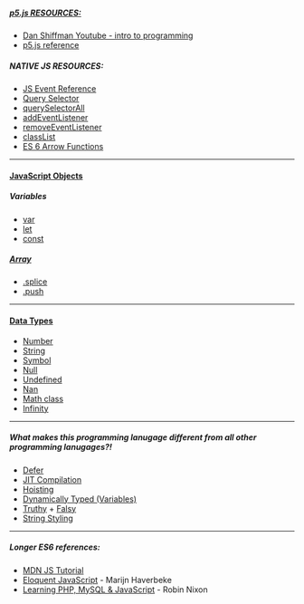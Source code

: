 ##### [p5.js RESOURCES:](https://p5js.org/)
* [Dan Shiffman Youtube - intro to programming](https://www.youtube.com/playlist?list=PLRqwX-V7Uu6Zy51Q-x9tMWIv9cueOFTFA)
* [p5.js reference](https://p5js.org/reference/)

##### NATIVE JS RESOURCES:
* [JS Event Reference](https://developer.mozilla.org/en-US/docs/Web/Events)
* [Query Selector](https://developer.mozilla.org/en-US/docs/Web/API/Document/querySelector)
* [querySelectorAll](https://developer.mozilla.org/en-US/docs/Web/API/Document/querySelectorall)
* [addEventListener](https://developer.mozilla.org/en-US/docs/Web/API/EventTarget/addEventListener)
* [removeEventListener](https://developer.mozilla.org/en-US/docs/Web/API/EventTarget/removeEventListener)
* [classList](https://developer.mozilla.org/en-US/docs/Web/API/Element/classList)
* [ES 6 Arrow Functions](https://developer.mozilla.org/en-US/docs/Web/JavaScript/Reference/Functions/Arrow_functions)

***

#### [JavaScript Objects](https://developer.mozilla.org/en-US/docs/Learn/JavaScript/Objects)
##### Variables
* [var](https://developer.mozilla.org/en-US/docs/Web/JavaScript/Reference/Statements/var)
* [let](https://developer.mozilla.org/en-US/docs/Web/JavaScript/Reference/Statements/let)
* [const](https://developer.mozilla.org/en-US/docs/Web/JavaScript/Reference/Statements/const)

##### [Array](https://developer.mozilla.org/en-US/docs/Glossary/array)
* [.splice](https://developer.mozilla.org/en-US/docs/Web/JavaScript/Reference/Global_Objects/Array/splice?v=example)
* [.push](https://developer.mozilla.org/en-US/docs/Web/JavaScript/Reference/Global_Objects/Array/push)

****

#### [Data Types](https://developer.mozilla.org/en-US/docs/Web/JavaScript/Data_structures)
* [Number](https://developer.mozilla.org/en-US/docs/Glossary/Number)
* [String](https://developer.mozilla.org/en-US/docs/Glossary/String)
* [Symbol](https://developer.mozilla.org/en-US/docs/Glossary/Symbol)
* [Null](https://developer.mozilla.org/en-US/docs/Web/JavaScript/Reference/Global_Objects/null)
* [Undefined](https://developer.mozilla.org/en-US/docs/Glossary/Undefined)
* [Nan](https://developer.mozilla.org/en-US/docs/Web/JavaScript/Reference/Global_Objects/NaN)
* [Math class](https://developer.mozilla.org/en-US/docs/Web/JavaScript/Reference/Global_Objects/Math)
* [Infinity](https://developer.mozilla.org/en-US/docs/Web/JavaScript/Reference/Global_Objects/Infinity)
*** 
##### What makes this programming lanugage different from all other programming lanugages?!
* [Defer](https://caniuse.com/#search=defer)
* [JIT Compilation](https://hacks.mozilla.org/2017/02/a-crash-course-in-just-in-time-jit-compilers/)
* [Hoisting](https://developer.mozilla.org/en-US/docs/Glossary/Hoisting)
* [Dynamically Typed (Variables)](https://stackoverflow.com/questions/1517582/what-is-the-difference-between-statically-typed-and-dynamically-typed-languages)
* [Truthy](https://developer.mozilla.org/en-US/docs/Glossary/Truthy) + [Falsy](https://developer.mozilla.org/en-US/docs/Glossary/Falsy)
* [String Styling](https://google.github.io/styleguide/jsguide.html#features-strings-use-single-quotes)

***

##### Longer ES6 references:
* [MDN JS Tutorial](https://developer.mozilla.org/en-US/docs/Web/JavaScript/A_re-introduction_to_JavaScript)
* [Eloquent JavaScript](http://eloquentjavascript.net/) - Marijn Haverbeke
* [Learning PHP, MySQL & JavaScript](http://lpmj.net/5thedition/) - Robin Nixon


